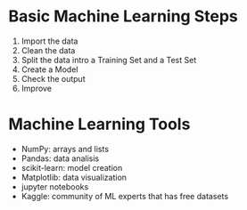 # Basic Machine Learning Steps
1. Import the data
2. Clean the data
3. Split the data intro a Training Set and a Test Set
4. Create a Model
5. Check the output
6. Improve

# Machine Learning Tools
* NumPy: arrays and lists
* Pandas: data analisis
* scikit-learn: model creation
* Matplotlib: data visualization
* jupyter notebooks
* Kaggle: community of ML experts that has free datasets